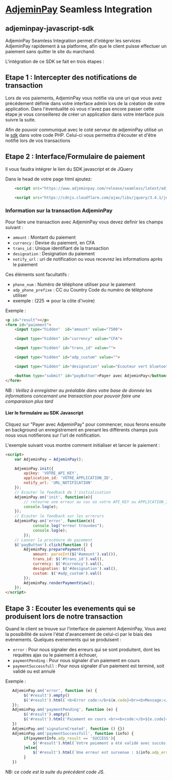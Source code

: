 # [AdjeminPay](https://www.adjeminpay.com) Seamless Integration

## adjeminpay-javascript-sdk

AdjeminPay Seamless Integration permet d'intégrer les services AdjeminPay rapidement à sa platforme, afin que le client puisse effectuer un paiement sans quitter le site
du marchand.

L'intégration de ce SDK se fait en trois étapes :

## Etape 1 : Intercepter des notifications de transaction

Lors de vos paiements, AdjeminPay vous notifie via une uri que vous avez précédement définie dans votre interface admin lors de la création de votre application. Dans l'éventualité où vous n'avez pas encore passer cette étape je vous conseillerez de créer un application dans votre interface puis suivre la suite.

Afin de pouvoir communiqué avec le coté serveur de adjeminPay utilisé un le [sdk](https://github.com/adjemin/adjeminpay-php-sdk/) dans votre code PHP. Celui-ci vous permettra d'écouter et d'être notifié lors de vos transactions

## Etape 2 : Interface/Formulaire de paiement

Il vous faudra intégrer le lien du SDK javascript et de JQuery

Dans le head de votre page html ajoutez:

```html
    <script src="https://www.adjeminpay.com/release/seamless/latest/adjeminpay.min.js" type="text/javascript"></script>

    <script src="https://cdnjs.cloudflare.com/ajax/libs/jquery/3.4.1/jquery.js"></script>

```

### Information sur la transaction AdjeminPay

Pour faire une transaction avec AdjeminPay vous devez definir les champs suivant :

* `amount`      : Montant du paiement
* `currency`    : Devise du paiement, en CFA
* `trans_id`    : Unique identifiant de la transaction
* `designation` : Designation du paiement
* `notify_url`  : uri de notification ou vous recevrez les informations après le paiement

Ces éléments sont facultatifs :

* `phone_num`      : Numéro de téléphone utiliser pour le paiement
* `adp_phone_prefixe`    : CC ou Country Code du numéro de téléphone utiliser
* exemple : (225 => pour la côte d'ivoire)

Exemple :

```html
<p id="result"></p>
<form id="paiement">
    <input type="hidden"  id="amount" value="7500">

    <input type="hidden" id="currency" value="CFA">

    <input type="hidden" id="trans_id" value="">

    <input type="hidden" id="adp_custom" value="">

    <input type="hidden" id="designation" value="Ecouteur vert bluetooth">

    <button type="submit" id="payButton">Payer avec AdjeminPay</button>
</form>
```

NB : _Veillez à enregistrer au préalable dans votre base de donnée les informations concernant une transaction pour pouvoir faire une comparaison plus tard_

#### Lier le formulaire au SDK Javascript

Cliquez sur "Payer avec AdjeminPay" pour commencer, nous ferons ensuite en background un enregistrement en prenant les différents champs puis nous vous notifierons sur l'url de notification.

L'exemple suivant vous montre comment initialiser et lancer le paiement :

```html
<script>
    var AdjeminPay = AdjeminPay();

    AdjeminPay.init({
        apikey: 'VOTRE_API_KEY',
        application_id: 'VOTRE_APPLICATION_ID',
        notify_url: 'URL_NOTIFICATION'
    });
    // Ecouter le feedback de l'initialisation
    AdjeminPay.on('init', function(e){
        // retourne une erreur au cas où votre API_KEY ou APPLICATION_ID est incorrecte
        console.log(e);
    });
    // Ecouter le feedback sur les errerurs
    AdjeminPay.on('error', function(e){
            console.log("erreur trouvées");
            console.log(e);
        });
    // Lancer la procédure de paiement
    $('payButton').click(function () {
        AdjeminPay.preparePayment({
            amount: parseInt($('#amount').val()),
            trans_id: $('#trans_id').val(),
            currency: $('#currency').val(),
            designation: $('#designation').val(),
            custom: $('#adp_custom').val()
        });
        AdjeminPay.renderPaymentView();
    });
</script>
```

## Etape 3 : Ecouter les evenements qui se produisent lors de notre transaction

Quand le client se trouve sur l'interface de paiement AdjeminPay, Vous avez la possibilité de suivre l'état d'avancement de celui-ci par le biais des evènements.
Quelques evenements qui se produisent :

* `error`              : Pour nous signaler des erreurs qui se sont produitent, dont les requëtes ajax ou le paiement à échouer,
* `paymentPending`     : Pour nous signaler d'un paiement en cours
* `paymentSuccessfull` : Pour nous signaler d'un paiement est terminé, soit validé ou est annulé

Exemple : 

```js
   AdjeminPay.on('error', function (e) {
        $('#result').empty()
        $('#result').html(`<b>Error code:</b>${e.code}<br><b>Message:</b>:${e.message}`)
   });
   AdjeminPay.on('paymentPending', function (e) {
        $('#result').empty()
        $('#result').html('Paiement en cours <br><b>code:</b>${e.code}<br><b>Message:</b>:${e.message}')
   })
   AdjeminPay.on('signatureCreated', function () {})
   AdjeminPay.on('paymentSuccessfull', function (info) {
        if(paymentInfo.adp_result == 'SUCCESS'){
            $('#result').html(`Votre paiement a été validé avec succès : <br> Montant payé : ${info.adp_amount+}<br>`)
        }else{
            $('#result').html(`Une erreur est survenue : ${info.adp_error_message}`)
        }
   })
```

NB: _ce code est la suite du précédent code JS._
